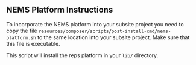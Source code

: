 ## NEMS Platform Instructions

To incorporate the NEMS platform into your subsite project you need to
copy the file `resources/composer/scripts/post-install-cmd/nems-platform.sh`
to the same location into your subsite project. Make sure that this
file is executable.

This script will install the reps platform in your `lib/` directory.
